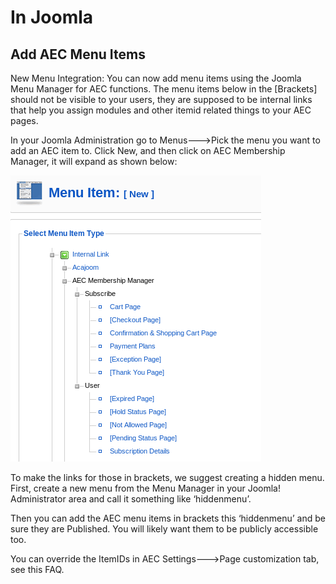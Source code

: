 # In Joomla

## Add AEC Menu Items

New Menu Integration: You can now add menu items using the Joomla Menu Manager for AEC functions. The menu items below in the [Brackets] should not be visible to your users, they are supposed to be internal links that help you assign modules and other itemid related things to your AEC pages.

In your Joomla Administration go to Menus--->Pick the menu you want to add an AEC item to. Click New, and then click on AEC Membership Manager, it will expand as shown below:

![Joomla Menu](../../img/joomla-menu.png)

To make the links for those in brackets, we suggest creating a hidden menu. First, create a new menu from the Menu Manager in your Joomla! Administrator area and call it something like ‘hiddenmenu’.

Then you can add the AEC menu items in brackets this ‘hiddenmenu’ and be sure they are Published. You will likely want them to be publicly accessible too.

You can override the ItemIDs in AEC Settings--->Page customization tab, see this FAQ.
